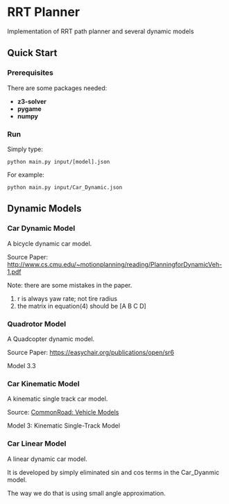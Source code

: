 # RRT Planner
Implementation of RRT path planner and several dynamic models


## Quick Start
### Prerequisites
There are some packages needed:
* **z3-solver** 
* **pygame**
* **numpy**
### Run
Simply type:
```
python main.py input/[model].json
```
For example:
```
python main.py input/Car_Dynamic.json
```
## Dynamic Models
### Car Dynamic Model

A bicycle dynamic car model. 

Source Paper: http://www.cs.cmu.edu/~motionplanning/reading/PlanningforDynamicVeh-1.pdf

Note: there are some mistakes in the paper. 

1) r is always yaw rate; not tire radius
2) the matrix in equation(4) should be [A B C D]


### Quadrotor Model

A Quadcopter dynamic model. 

Source Paper: https://easychair.org/publications/open/sr6 

Model 3.3

### Car Kinematic Model

A kinematic single track car model. 

Source: [CommonRoad: Vehicle Models](https://gitlab.com/commonroad/commonroad.gitlab.io/raw/master/documentation/vehicleModels_commonRoad.pdf)

Model 3: Kinematic Single-Track Model 

### Car Linear Model
A linear dynamic car model. 

It is developed by simply eliminated sin and cos terms in the Car_Dyanmic model. 

The way we do that is using small angle approximation. 
